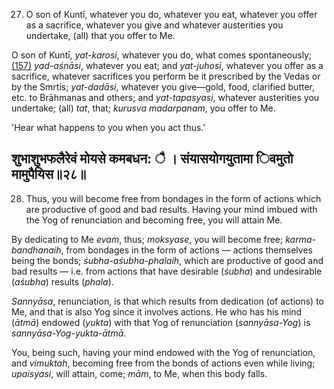 27. O son of Kuntī, whatever you do, whatever you eat, whatever you offer as a sacrifice, whatever you give and whatever austerities you undertake, (all) that you offer to Me.

O son of Kuntī, *yat-karosi*, whatever you do, what comes spontaneously; [\(157\)](#page--1-0) *yad-aśnāsi*, whatever you eat; and *yat-juhosi*, whatever you offer as a sacrifice, whatever sacrifices you perform be it prescribed by the Vedas or by the Smrtis; *yat-dadāsi*, whatever you give—gold, food, clarified butter, etc. to Brāhmanas and others; and *yat-tapasyasi*, whatever austerities you undertake; (all) *tat*, that; *kurusva madarpanam*, you offer to Me.

'Hear what happens to you when you act thus.'

## शुभाशुभफलैरेवं मोयसे कमबधन: ै । संयासयोगयुतामा िवमुतो मामुपैयिस॥२८॥

28. Thus, you will become free from bondages in the form of actions which are productive of good and bad results. Having your mind imbued with the Yog of renunciation and becoming free, you will attain Me.

By dedicating to Me *evam*, thus; *moksyase*, you will become free; *karma-bandhanaih*, from bondages in the form of actions — actions themselves being the bonds; *śubha-aśubha-phalaih*, which are productive of good and bad results — i.e. from actions that have desirable (*śubha*) and undesirable (*aśubha*) results (*phala*).

*Sannyāsa*, renunciation, is that which results from dedication (of actions) to Me, and that is also Yog since it involves actions. He who has his mind (*ātmā*) endowed (*yukta*) with that Yog of renunciation (*sannyāsa-Yog*) is *sannyāsa-Yog-yukta-ātmā*.

You, being such, having your mind endowed with the Yog of renunciation, and *vimuktah*, becoming free from the bonds of actions even while living; *upaisyasi*, will attain, come; *mām*, to Me, when this body falls.